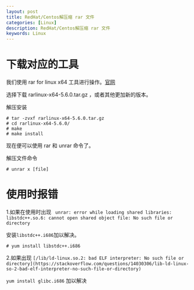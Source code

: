 ```yaml
---
layout: post
title: RedHat/Centos解压缩 rar 文件
categories: [Linux]
description: RedHat/Centos解压缩 rar 文件
keywords: Linux
---
```


# 下载对应的工具



我们使用 rar for linux x64 工具进行操作。[官网](https://www.rarlab.com/download.htm)

选择下载 rarlinux-x64-5.6.0.tar.gz ，或者其他更加新的版本。

解压安装

```shell
# tar -zvxf rarlinux-x64-5.6.0.tar.gz 
# cd rarlinux-x64-5.6.0/
# make
# make install
```

现在便可以使用 rar 和 unrar 命令了。

解压文件命令

```shell
# unrar x [file] 
```

# 使用时报错

1.如果在使用时出现 ` unrar: error while loading shared libraries: libstdc++.so.6: cannot open shared object file: No such file or directory`

安装`libstdc++.i686`加以解决。

```
# yum install libstdc++.i686

```
2.如果出现 `[/lib/ld-linux.so.2: bad ELF interpreter: No such file or directory](https://stackoverflow.com/questions/14030306/lib-ld-linux-so-2-bad-elf-interpreter-no-such-file-or-directory)`

`yum install glibc.i686` 加以解决
